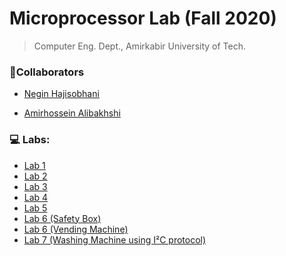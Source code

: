# Microprocessor Lab (Fall 2020)

> Computer Eng. Dept., Amirkabir University of Tech.

### 👥Collaborators

- [Negin Hajisobhani](https://github.com/neginhsobhani)

- [Amirhossein Alibakhshi](https://github.com/amir78729)


### 💻 Labs:

- [Lab 1](https://github.com/amir78729/Microprocessor-Lab/tree/master/Lab-01)
- [Lab 2](https://github.com/amir78729/Microprocessor-Lab/tree/master/Lab-02)
- [Lab 3](https://github.com/amir78729/Microprocessor-Lab/tree/master/Lab-03)
- [Lab 4](https://github.com/amir78729/Microprocessor-Lab/tree/master/Lab-04)
- [Lab 5](https://github.com/amir78729/Microprocessor-Lab/tree/master/Lab-05)
- [Lab 6 (Safety Box)](https://github.com/amir78729/Microprocessor-Lab/tree/main/Lab-06%20(Safety%20Box))
- [Lab 6 (Vending Machine)](https://github.com/amir78729/Microprocessor-Lab/tree/main/Lab-06%20(Vending%20Machine))
- [Lab 7 (Washing Machine using I²C protocol)](https://github.com/amir78729/Microprocessor-Lab/tree/main/Lab-07%20(washing%20machine))

